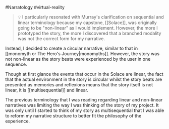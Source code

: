#Narratology #virtual-reality 

> 💡 I particularly resonated with Murray's clarification on sequential and linear terminology because my capstone, [[Solace]], was originally going to be "non-linear" as I would implement. However, the more I prototyped the story, the more I discovered that a branched modality was not the correct form for my narrative. 

Instead, I decided to create a circular narrative, similar to that in [[monomyth or The Hero's Journey|monomyths]]. However, the story was not non-linear as the story beats were experienced by the user in one sequence.

Though at first glance the events that occur in the Solace are linear, the fact that the actual environment in the story is circular whilst the story beats are presented as memories and reflexions means that the story itself is not linear, it is [[multisequential]] and linear. 

The previous terminology that I was reading regarding linear and non-linear narratives was limiting the way I was thinking of the story of my project. It was only until I started to think of my story as multisequential that I was able to reform my narrative structure to better fit the philosophy of the experience. 